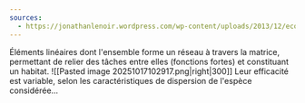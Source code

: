 ```yaml
---
sources:
  - https://jonathanlenoir.wordpress.com/wp-content/uploads/2013/12/ecologie-du-paysage.pdf
---
```

Éléments linéaires dont l'ensemble forme un réseau à travers la matrice, permettant de relier des tâches entre elles (fonctions fortes) et constituant un habitat.
![[Pasted image 20251017102917.png|right|300]]
Leur efficacité est variable, selon les caractéristiques de dispersion de l'espèce considérée...
